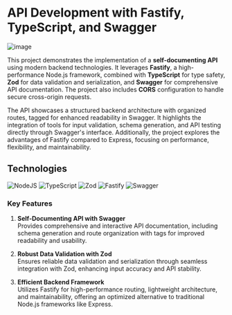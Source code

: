 
# API Development with Fastify, TypeScript, and Swagger
![image](https://github.com/user-attachments/assets/e95fda63-4071-49b4-89d1-3d6e893d52df)

This project demonstrates the implementation of a **self-documenting API** using modern backend technologies. It leverages **Fastify**, a high-performance Node.js framework, combined with **TypeScript** for type safety, **Zod** for data validation and serialization, and **Swagger** for comprehensive API documentation. The project also includes **CORS** configuration to handle secure cross-origin requests.

The API showcases a structured backend architecture with organized routes, tagged for enhanced readability in Swagger. It highlights the integration of tools for input validation, schema generation, and API testing directly through Swagger's interface. Additionally, the project explores the advantages of Fastify compared to Express, focusing on performance, flexibility, and maintainability.


## Technologies
![NodeJS](https://img.shields.io/badge/node.js-6DA55F?style=for-the-badge&logo=node.js&logoColor=white) ![TypeScript](https://img.shields.io/badge/typescript-%23007ACC.svg?style=for-the-badge&logo=typescript&logoColor=white) ![Zod](https://img.shields.io/badge/zod-%233068b7.svg?style=for-the-badge&logo=zod&logoColor=white) ![Fastify](https://img.shields.io/badge/fastify-%23000000.svg?style=for-the-badge&logo=fastify&logoColor=white) ![Swagger](https://img.shields.io/badge/-Swagger-%23Clojure?style=for-the-badge&logo=swagger&logoColor=white) 

### Key Features

1.  **Self-Documenting API with Swagger**  
    Provides comprehensive and interactive API documentation, including schema generation and route organization with tags for improved readability and usability.
    
2.  **Robust Data Validation with Zod**  
    Ensures reliable data validation and serialization through seamless integration with Zod, enhancing input accuracy and API stability.
    
3.  **Efficient Backend Framework**  
    Utilizes Fastify for high-performance routing, lightweight architecture, and maintainability, offering an optimized alternative to traditional Node.js frameworks like Express.
